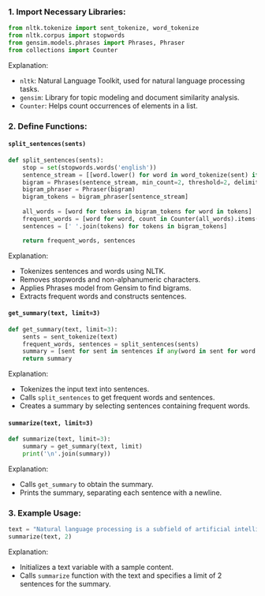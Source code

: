 ### 1. Import Necessary Libraries:

```python
from nltk.tokenize import sent_tokenize, word_tokenize
from nltk.corpus import stopwords
from gensim.models.phrases import Phrases, Phraser
from collections import Counter
```

Explanation:
- `nltk`: Natural Language Toolkit, used for natural language processing tasks.
- `gensim`: Library for topic modeling and document similarity analysis.
- `Counter`: Helps count occurrences of elements in a list.

### 2. Define Functions:

#### `split_sentences(sents)`

```python
def split_sentences(sents):
    stop = set(stopwords.words('english'))
    sentence_stream = [[word.lower() for word in word_tokenize(sent) if word.isalnum() and word.lower() not in stop] for sent in sents]
    bigram = Phrases(sentence_stream, min_count=2, threshold=2, delimiter=b'_')
    bigram_phraser = Phraser(bigram)
    bigram_tokens = bigram_phraser[sentence_stream]
    
    all_words = [word for tokens in bigram_tokens for word in tokens]
    frequent_words = [word for word, count in Counter(all_words).items() if count > 1]
    sentences = [' '.join(tokens) for tokens in bigram_tokens]

    return frequent_words, sentences
```

Explanation:
- Tokenizes sentences and words using NLTK.
- Removes stopwords and non-alphanumeric characters.
- Applies Phrases model from Gensim to find bigrams.
- Extracts frequent words and constructs sentences.

#### `get_summary(text, limit=3)`

```python
def get_summary(text, limit=3):
    sents = sent_tokenize(text)
    frequent_words, sentences = split_sentences(sents)
    summary = [sent for sent in sentences if any(word in sent for word in frequent_words)][:limit]
    return summary
```

Explanation:
- Tokenizes the input text into sentences.
- Calls `split_sentences` to get frequent words and sentences.
- Creates a summary by selecting sentences containing frequent words.

#### `summarize(text, limit=3)`

```python
def summarize(text, limit=3):
    summary = get_summary(text, limit)
    print('\n'.join(summary))
```

Explanation:
- Calls `get_summary` to obtain the summary.
- Prints the summary, separating each sentence with a newline.

### 3. Example Usage:

```python
text = "Natural language processing is a subfield of artificial intelligence that focuses on the interaction between computers and humans using natural language."
summarize(text, 2)
```

Explanation:
- Initializes a text variable with a sample content.
- Calls `summarize` function with the text and specifies a limit of 2 sentences for the summary.
